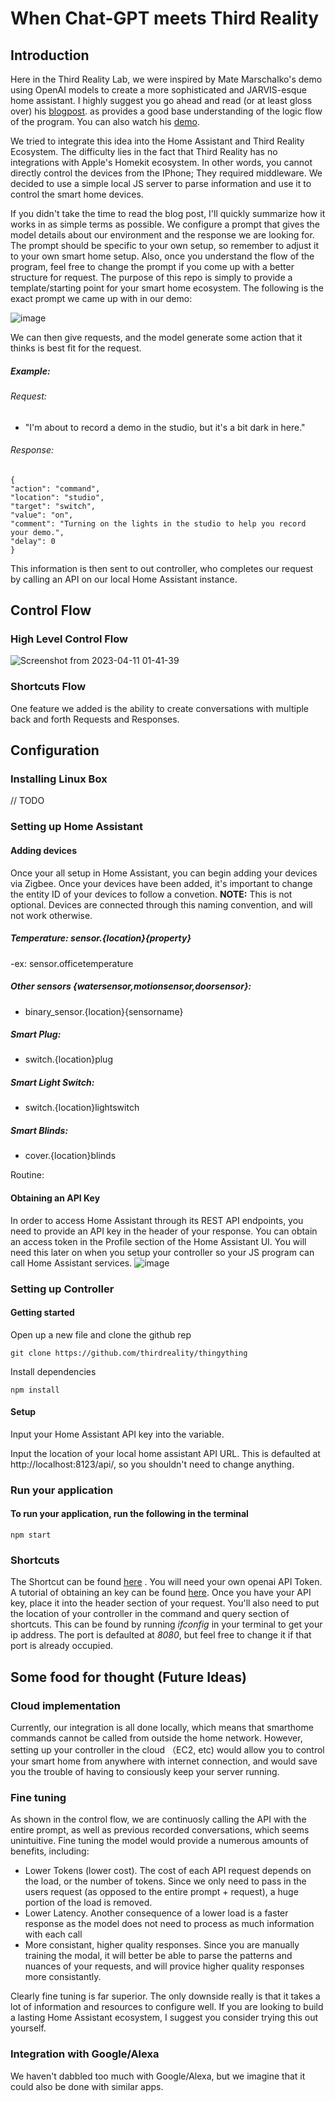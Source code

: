 # When Chat-GPT meets Third Reality

## Introduction
Here in the Third Reality Lab, we were inspired by Mate Marschalko's demo using OpenAI models to create a more sophisticated and JARVIS-esque home assistant. I highly suggest you go ahead and read (or at least gloss over) his [blogpost](https://matemarschalko.medium.com/chatgpt-in-an-ios-shortcut-worlds-smartest-homekit-voice-assistant-9a33b780007a).  as provides a good base understanding of the logic flow of the program. You can also watch his [demo](https://www.youtube.com/watch?v=THeet9bbphw&ab_channel=MateMarschalko).

We tried to integrate this idea into the Home Assistant and Third Reality Ecosystem. The difficulty lies in the fact that Third Reality has no integrations with Apple's Homekit ecosystem. In other words, you cannot directly control the devices from the IPhone; They required middleware. We decided to use a simple local JS server to parse information and use it to control the smart home devices. 


If you didn't take the time to read the blog post, I'll quickly summarize how it works in as simple terms as possible. We configure a prompt that gives the model details about our environment and the response we are looking for. The prompt should be specific to your own setup, so remember to adjust it to your own smart home setup. Also, once you understand the flow of the program, feel free to change the prompt if you come up with a better structure for request. The purpose of this repo is simply to provide a template/starting point for your smart home ecosystem. The following is the exact prompt we came up with in our demo:


![image](https://user-images.githubusercontent.com/77647164/231701017-9e47f1cf-2870-4122-9695-3178e6cf1c77.png)

We can then give requests, and the model generate some action that it thinks is best fit for the request. 

##### Example: 
###### Request: 
- "I'm about to record a demo in the studio, but it's a bit dark in here."

###### Response: 
```
{
"action": "command",
"location": "studio",
"target": "switch",
"value": "on",
"comment": "Turning on the lights in the studio to help you record your demo.",
"delay": 0
}
```


This information is then sent to out controller, who completes our request by calling an API on our local Home Assistant instance.


## Control Flow 
### High Level Control Flow
![Screenshot from 2023-04-11 01-41-39](https://user-images.githubusercontent.com/77647164/231105308-f57b391c-039d-4254-88e6-6e34ad562109.png)


### Shortcuts Flow 

One feature we added is the ability to create conversations with multiple back and forth Requests and Responses. 

## Configuration

### Installing Linux Box

// TODO

### Setting up Home Assistant

#### Adding devices
Once your all setup in Home Assistant, you can begin adding your devices via Zigbee. Once your devices have been added, it's important to change the entity ID of your devices to follow a convetion. **NOTE:** This is not optional. Devices are connected through this naming convention, and will not work otherwise.

##### Temperature: sensor.{location}{property}

-ex: sensor.officetemperature

##### Other sensors {watersensor,motionsensor,doorsensor}:
- binary_sensor.{location}{sensorname}
  
##### Smart Plug:
- switch.{location}plug
  
##### Smart Light Switch:
- switch.{location}lightswitch
  
##### Smart Blinds:
- cover.{location}blinds

Routine:

#### Obtaining an API Key
In order to access Home Assistant through its REST API endpoints, you need to provide an API key in the header of your response. You can obtain an access token in the Profile section of the Home Assistant UI. You will need this later on when you setup your controller so your JS program can call Home Assistant services.
![image](https://user-images.githubusercontent.com/77647164/231636869-110e272f-acdb-4073-97c2-17e23668d779.png)

  
### Setting up Controller

#### Getting started

Open up a new file and clone the github rep
```
git clone https://github.com/thirdreality/thingything
```
Install dependencies 
```
npm install
```

#### Setup

Input your Home Assistant API key into the variable.


Input the location of your local home assistant API URL.
This is defaulted at http://localhost:8123/api/, so you shouldn't need to change anything.

### Run your application

#### To run your application, run the following in the terminal
```
npm start
```

### Shortcuts
The Shortcut can be found [here](https://www.icloud.com/shortcuts/2aa16fc785d8484da8e229a622d46726) . You will need your own openai API Token. A tutorial of obtaining an key can be found [here](https://www.youtube.com/watch?v=nafDyRsVnXU&ab_channel=TutorialsHub). 
Once you have your API key, place it into the header section of your request. You'll also need to put the location of your controller in the command and query section of shortcuts. This can be found by running *ifconfig* in your terminal to get your ip address. The port is defaulted at *8080*, but feel free to change it if that port is already occupied. 


## Some food for thought (Future Ideas)

### Cloud implementation
Currently, our integration is all done locally, which means that smarthome commands cannot be called from outside the home network. However, setting up your controller in the cloud （EC2, etc) would allow you to control your smart home from anywhere with internet connection, and would save you the trouble of having to consiously keep your server running. 

### Fine tuning

As shown in the control flow, we are continuosly calling the API with the entire prompt, as well as previous recorded conversations, which seems unintuitive. Fine tuning the model would provide a numerous amounts of benefits, including:
- Lower Tokens (lower cost). The cost of each API request depends on the load, or the number of tokens. Since we only need to pass in the users request (as opposed to the entire prompt + request), a huge portion of the load is removed.
- Lower Latency. Another consequence of a lower load is a faster response as the model does not need to process as much information with each call
- More consistant, higher quality responses. Since you are manually training the modal, it will better be able to parse the patterns and nuances of your requests, and will provice higher quality responses more consistantly.

Clearly fine tuning is far superior. The only downside really is that it takes a lot of information and resources to configure well. If you are looking to build a lasting Home Assistant ecosystem, I suggest you consider trying this out yourself.

### Integration with Google/Alexa
We haven't dabbled too much with Google/Alexa, but we imagine that it could also be done with similar apps.

  
